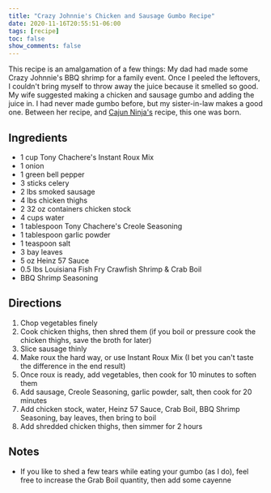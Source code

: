 ```yaml
---
title: "Crazy Johnnie's Chicken and Sausage Gumbo Recipe"
date: 2020-11-16T20:55:51-06:00
tags: [recipe]
toc: false
show_comments: false
---
```


This recipe is an amalgamation of a few things: My dad had made some Crazy Johnnie's BBQ shrimp for a family event. Once I peeled the leftovers, I couldn't bring myself to throw away the juice because it smelled so good. My wife suggested making a chicken and sausage gumbo and adding the juice in. I had never made gumbo before, but my sister-in-law makes a good one. Between her recipe, and [Cajun Ninja's](https://www.youtube.com/watch?v=FqUOBaSVHZE) recipe, this one was born.

## Ingredients

- 1 cup Tony Chachere's Instant Roux Mix
- 1 onion
- 1 green bell pepper
- 3 sticks celery
- 2 lbs smoked sausage
- 4 lbs chicken thighs
- 2 32 oz containers chicken stock
- 4 cups water
- 1 tablespoon Tony Chachere's Creole Seasoning
- 1 tablespoon garlic powder
- 1 teaspoon salt
- 3 bay leaves
- 5 oz Heinz 57 Sauce
- 0.5 lbs Louisiana Fish Fry Crawfish Shrimp & Crab Boil
- BBQ Shrimp Seasoning

## Directions

1. Chop vegetables finely
1. Cook chicken thighs, then shred them (if you boil or pressure cook the chicken thighs, save the broth for later)
1. Slice sausage thinly
1. Make roux the hard way, or use Instant Roux Mix (I bet you can't taste the difference in the end result)
1. Once roux is ready, add vegetables, then cook for 10 minutes to soften them
1. Add sausage, Creole Seasoning, garlic powder, salt, then cook for 20 minutes
1. Add chicken stock, water, Heinz 57 Sauce, Crab Boil, BBQ Shrimp Seasoning, bay leaves, then bring to boil
1. Add shredded chicken thighs, then simmer for 2 hours

## Notes

- If you like to shed a few tears while eating your gumbo (as I do), feel free to increase the Grab Boil quantity, then add some cayenne

